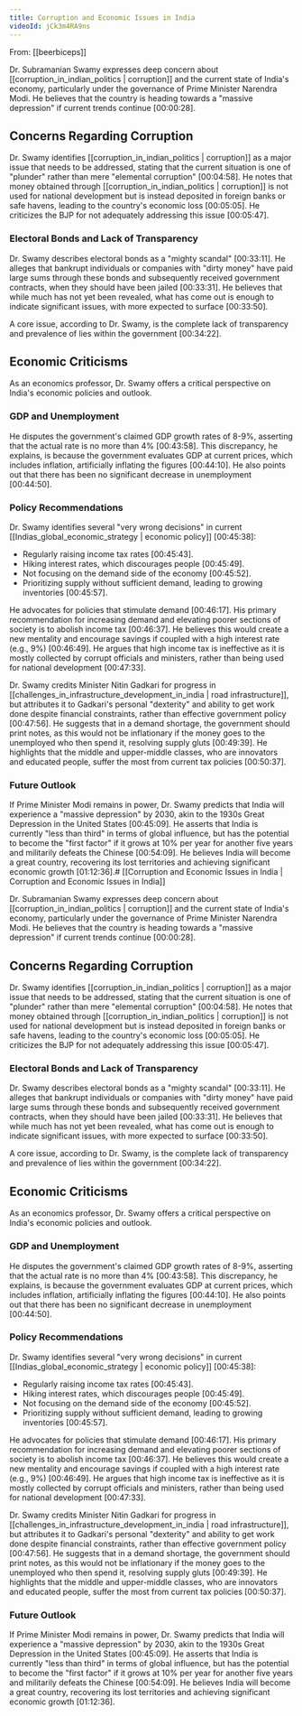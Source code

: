 ```yaml
---
title: Corruption and Economic Issues in India
videoId: jCk3m4RA9ns
---
```


From: [[beerbiceps]] <br/> 

Dr. Subramanian Swamy expresses deep concern about [[corruption_in_indian_politics | corruption]] and the current state of India's economy, particularly under the governance of Prime Minister Narendra Modi. He believes that the country is heading towards a "massive depression" if current trends continue <a class="yt-timestamp" data-t="00:00:28">[00:00:28]</a>.

## Concerns Regarding Corruption

Dr. Swamy identifies [[corruption_in_indian_politics | corruption]] as a major issue that needs to be addressed, stating that the current situation is one of "plunder" rather than mere "elemental corruption" <a class="yt-timestamp" data-t="00:04:58">[00:04:58]</a>.
He notes that money obtained through [[corruption_in_indian_politics | corruption]] is not used for national development but is instead deposited in foreign banks or safe havens, leading to the country's economic loss <a class="yt-timestamp" data-t="00:05:05">[00:05:05]</a>. He criticizes the BJP for not adequately addressing this issue <a class="yt-timestamp" data-t="00:05:47">[00:05:47]</a>.

### Electoral Bonds and Lack of Transparency
Dr. Swamy describes electoral bonds as a "mighty scandal" <a class="yt-timestamp" data-t="00:33:11">[00:33:11]</a>. He alleges that bankrupt individuals or companies with "dirty money" have paid large sums through these bonds and subsequently received government contracts, when they should have been jailed <a class="yt-timestamp" data-t="00:33:31">[00:33:31]</a>. He believes that while much has not yet been revealed, what has come out is enough to indicate significant issues, with more expected to surface <a class="yt-timestamp" data-t="00:33:50">[00:33:50]</a>.

A core issue, according to Dr. Swamy, is the complete lack of transparency and prevalence of lies within the government <a class="yt-timestamp" data-t="00:34:22">[00:34:22]</a>.

## Economic Criticisms

As an economics professor, Dr. Swamy offers a critical perspective on India's economic policies and outlook.

### GDP and Unemployment
He disputes the government's claimed GDP growth rates of 8-9%, asserting that the actual rate is no more than 4% <a class="yt-timestamp" data-t="00:43:58">[00:43:58]</a>. This discrepancy, he explains, is because the government evaluates GDP at current prices, which includes inflation, artificially inflating the figures <a class="yt-timestamp" data-t="00:44:10">[00:44:10]</a>. He also points out that there has been no significant decrease in unemployment <a class="yt-timestamp" data-t="00:44:50">[00:44:50]</a>.

### Policy Recommendations
Dr. Swamy identifies several "very wrong decisions" in current [[Indias_global_economic_strategy | economic policy]] <a class="yt-timestamp" data-t="00:45:38">[00:45:38]</a>:
*   Regularly raising income tax rates <a class="yt-timestamp" data-t="00:45:43">[00:45:43]</a>.
*   Hiking interest rates, which discourages people <a class="yt-timestamp" data-t="00:45:49">[00:45:49]</a>.
*   Not focusing on the demand side of the economy <a class="yt-timestamp" data-t="00:45:52">[00:45:52]</a>.
*   Prioritizing supply without sufficient demand, leading to growing inventories <a class="yt-timestamp" data-t="00:45:57">[00:45:57]</a>.

He advocates for policies that stimulate demand <a class="yt-timestamp" data-t="00:46:17">[00:46:17]</a>. His primary recommendation for increasing demand and elevating poorer sections of society is to abolish income tax <a class="yt-timestamp" data-t="00:46:37">[00:46:37]</a>. He believes this would create a new mentality and encourage savings if coupled with a high interest rate (e.g., 9%) <a class="yt-timestamp" data-t="00:46:49">[00:46:49]</a>. He argues that high income tax is ineffective as it is mostly collected by corrupt officials and ministers, rather than being used for national development <a class="yt-timestamp" data-t="00:47:33">[00:47:33]</a>.

Dr. Swamy credits Minister Nitin Gadkari for progress in [[challenges_in_infrastructure_development_in_india | road infrastructure]], but attributes it to Gadkari's personal "dexterity" and ability to get work done despite financial constraints, rather than effective government policy <a class="yt-timestamp" data-t="00:47:56">[00:47:56]</a>. He suggests that in a demand shortage, the government should print notes, as this would not be inflationary if the money goes to the unemployed who then spend it, resolving supply gluts <a class="yt-timestamp" data-t="00:49:39">[00:49:39]</a>. He highlights that the middle and upper-middle classes, who are innovators and educated people, suffer the most from current tax policies <a class="yt-timestamp" data-t="00:50:37">[00:50:37]</a>.

### Future Outlook
If Prime Minister Modi remains in power, Dr. Swamy predicts that India will experience a "massive depression" by 2030, akin to the 1930s Great Depression in the United States <a class="yt-timestamp" data-t="00:45:09">[00:45:09]</a>. He asserts that India is currently "less than third" in terms of global influence, but has the potential to become the "first factor" if it grows at 10% per year for another five years and militarily defeats the Chinese <a class="yt-timestamp" data-t="00:54:09">[00:54:09]</a>. He believes India will become a great country, recovering its lost territories and achieving significant economic growth <a class="yt-timestamp" data-t="01:12:36">[01:12:36]</a>.# [[Corruption and Economic Issues in India | Corruption and Economic Issues in India]]

Dr. Subramanian Swamy expresses deep concern about [[corruption_in_indian_politics | corruption]] and the current state of India's economy, particularly under the governance of Prime Minister Narendra Modi. He believes that the country is heading towards a "massive depression" if current trends continue <a class="yt-timestamp" data-t="00:00:28">[00:00:28]</a>.

## Concerns Regarding Corruption

Dr. Swamy identifies [[corruption_in_indian_politics | corruption]] as a major issue that needs to be addressed, stating that the current situation is one of "plunder" rather than mere "elemental corruption" <a class="yt-timestamp" data-t="00:04:58">[00:04:58]</a>.
He notes that money obtained through [[corruption_in_indian_politics | corruption]] is not used for national development but is instead deposited in foreign banks or safe havens, leading to the country's economic loss <a class="yt-timestamp" data-t="00:05:05">[00:05:05]</a>. He criticizes the BJP for not adequately addressing this issue <a class="yt-timestamp" data-t="00:05:47">[00:05:47]</a>.

### Electoral Bonds and Lack of Transparency
Dr. Swamy describes electoral bonds as a "mighty scandal" <a class="yt-timestamp" data-t="00:33:11">[00:33:11]</a>. He alleges that bankrupt individuals or companies with "dirty money" have paid large sums through these bonds and subsequently received government contracts, when they should have been jailed <a class="yt-timestamp" data-t="00:33:31">[00:33:31]</a>. He believes that while much has not yet been revealed, what has come out is enough to indicate significant issues, with more expected to surface <a class="yt-timestamp" data-t="00:33:50">[00:33:50]</a>.

A core issue, according to Dr. Swamy, is the complete lack of transparency and prevalence of lies within the government <a class="yt-timestamp" data-t="00:34:22">[00:34:22]</a>.

## Economic Criticisms

As an economics professor, Dr. Swamy offers a critical perspective on India's economic policies and outlook.

### GDP and Unemployment
He disputes the government's claimed GDP growth rates of 8-9%, asserting that the actual rate is no more than 4% <a class="yt-timestamp" data-t="00:43:58">[00:43:58]</a>. This discrepancy, he explains, is because the government evaluates GDP at current prices, which includes inflation, artificially inflating the figures <a class="yt-timestamp" data-t="00:44:10">[00:44:10]</a>. He also points out that there has been no significant decrease in unemployment <a class="yt-timestamp" data-t="00:44:50">[00:44:50]</a>.

### Policy Recommendations
Dr. Swamy identifies several "very wrong decisions" in current [[Indias_global_economic_strategy | economic policy]] <a class="yt-timestamp" data-t="00:45:38">[00:45:38]</a>:
*   Regularly raising income tax rates <a class="yt-timestamp" data-t="00:45:43">[00:45:43]</a>.
*   Hiking interest rates, which discourages people <a class="yt-timestamp" data-t="00:45:49">[00:45:49]</a>.
*   Not focusing on the demand side of the economy <a class="yt-timestamp" data-t="00:45:52">[00:45:52]</a>.
*   Prioritizing supply without sufficient demand, leading to growing inventories <a class="yt-timestamp" data-t="00:45:57">[00:45:57]</a>.

He advocates for policies that stimulate demand <a class="yt-timestamp" data-t="00:46:17">[00:46:17]</a>. His primary recommendation for increasing demand and elevating poorer sections of society is to abolish income tax <a class="yt-timestamp" data-t="00:46:37">[00:46:37]</a>. He believes this would create a new mentality and encourage savings if coupled with a high interest rate (e.g., 9%) <a class="yt-timestamp" data-t="00:46:49">[00:46:49]</a>. He argues that high income tax is ineffective as it is mostly collected by corrupt officials and ministers, rather than being used for national development <a class="yt-timestamp" data-t="00:47:33">[00:47:33]</a>.

Dr. Swamy credits Minister Nitin Gadkari for progress in [[challenges_in_infrastructure_development_in_india | road infrastructure]], but attributes it to Gadkari's personal "dexterity" and ability to get work done despite financial constraints, rather than effective government policy <a class="yt-timestamp" data-t="00:47:56">[00:47:56]</a>. He suggests that in a demand shortage, the government should print notes, as this would not be inflationary if the money goes to the unemployed who then spend it, resolving supply gluts <a class="yt-timestamp" data-t="00:49:39">[00:49:39]</a>. He highlights that the middle and upper-middle classes, who are innovators and educated people, suffer the most from current tax policies <a class="yt-timestamp" data-t="00:50:37">[00:50:37]</a>.

### Future Outlook
If Prime Minister Modi remains in power, Dr. Swamy predicts that India will experience a "massive depression" by 2030, akin to the 1930s Great Depression in the United States <a class="yt-timestamp" data-t="00:45:09">[00:45:09]</a>. He asserts that India is currently "less than third" in terms of global influence, but has the potential to become the "first factor" if it grows at 10% per year for another five years and militarily defeats the Chinese <a class="yt-timestamp" data-t="00:54:09">[00:54:09]</a>. He believes India will become a great country, recovering its lost territories and achieving significant economic growth <a class="yt-timestamp" data-t="01:12:36">[01:12:36]</a>.